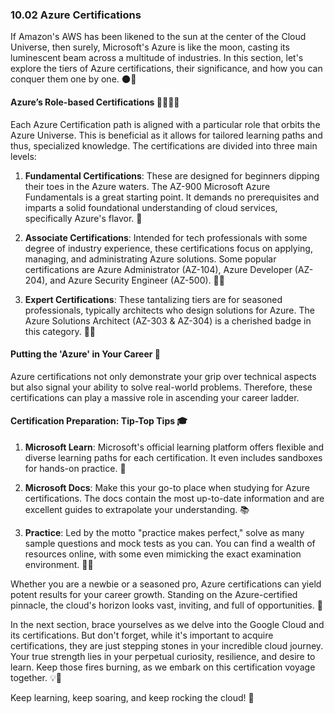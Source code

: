 ### 10.02 Azure Certifications

If Amazon's AWS has been likened to the sun at the center of the Cloud Universe, then surely, Microsoft's Azure is like the moon, casting its luminescent beam across a multitude of industries. In this section, let's explore the tiers of Azure certifications, their significance, and how you can conquer them one by one. 🌑🚀

#### Azure’s Role-based Certifications 👷‍♀️👨‍💻

Each Azure Certification path is aligned with a particular role that orbits the Azure Universe. This is beneficial as it allows for tailored learning paths and thus, specialized knowledge. The certifications are divided into three main levels:

1. **Fundamental Certifications**: These are designed for beginners dipping their toes in the Azure waters. The AZ-900 Microsoft Azure Fundamentals is a great starting point. It demands no prerequisites and imparts a solid foundational understanding of cloud services, specifically Azure's flavor. 🌊

2. **Associate Certifications**: Intended for tech professionals with some degree of industry experience, these certifications focus on applying, managing, and administrating Azure solutions. Some popular certifications are Azure Administrator (AZ-104), Azure Developer (AZ-204), and Azure Security Engineer (AZ-500). 🧑‍💻

3. **Expert Certifications**: These tantalizing tiers are for seasoned professionals, typically architects who design solutions for Azure. The Azure Solutions Architect (AZ-303 & AZ-304) is a cherished badge in this category. 👨‍💼

#### Putting the 'Azure' in Your Career 💼

Azure certifications not only demonstrate your grip over technical aspects but also signal your ability to solve real-world problems. Therefore, these certifications can play a massive role in ascending your career ladder.

#### Certification Preparation: Tip-Top Tips 🎓

1. **Microsoft Learn**: Microsoft's official learning platform offers flexible and diverse learning paths for each certification. It even includes sandboxes for hands-on practice. 📖 

2. **Microsoft Docs**: Make this your go-to place when studying for Azure certifications. The docs contain the most up-to-date information and are excellent guides to extrapolate your understanding. 📚

3. **Practice**: Led by the motto "practice makes perfect," solve as many sample questions and mock tests as you can. You can find a wealth of resources online, with some even mimicking the exact examination environment. 👨‍💻

Whether you are a newbie or a seasoned pro, Azure certifications can yield potent results for your career growth. Standing on the Azure-certified pinnacle, the cloud's horizon looks vast, inviting, and full of opportunities. 🌌

In the next section, brace yourselves as we delve into the Google Cloud and its certifications. But don't forget, while it's important to acquire certifications, they are just stepping stones in your incredible cloud journey. Your true strength lies in your perpetual curiosity, resilience, and desire to learn. Keep those fires burning, as we embark on this certification voyage together. 💡🌠

Keep learning, keep soaring, and keep rocking the cloud! 🚀